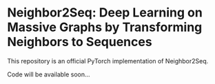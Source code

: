 # Neighbor2Seq: Deep Learning on Massive Graphs by Transforming Neighbors to Sequences
This repository is an official PyTorch implementation of Neighbor2Seq.

Code will be available soon...
